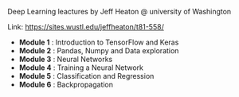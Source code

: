 Deep Learning leactures by Jeff Heaton @ university of Washington 

Link: https://sites.wustl.edu/jeffheaton/t81-558/

- **Module 1** : Introduction to TensorFlow and Keras
- **Module 2** : Pandas, Numpy and Data exploration
- **Module 3** : Neural Networks
- **Module 4** : Training a Neural Network
- **Module 5** : Classification and Regression
- **Module 6** : Backpropagation
